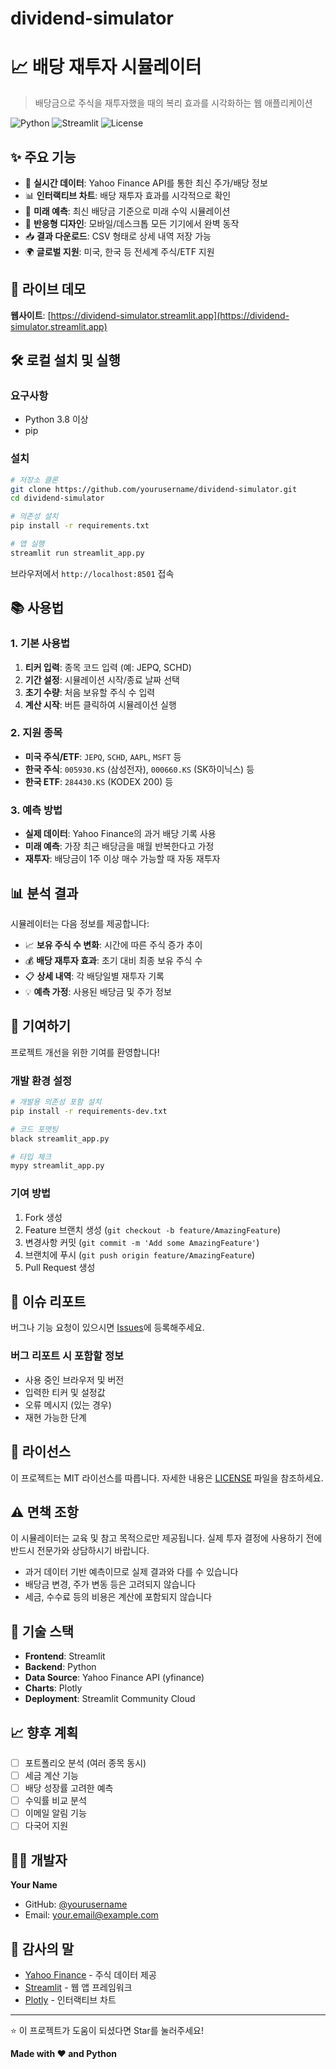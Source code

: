 # dividend-simulator
# 📈 배당 재투자 시뮬레이터

> 배당금으로 주식을 재투자했을 때의 복리 효과를 시각화하는 웹 애플리케이션

![Python](https://img.shields.io/badge/Python-3.8+-blue.svg)
![Streamlit](https://img.shields.io/badge/Streamlit-1.28+-red.svg)
![License](https://img.shields.io/badge/License-MIT-green.svg)

## ✨ 주요 기능

- 🎯 **실시간 데이터**: Yahoo Finance API를 통한 최신 주가/배당 정보
- 📊 **인터랙티브 차트**: 배당 재투자 효과를 시각적으로 확인
- 🔮 **미래 예측**: 최신 배당금 기준으로 미래 수익 시뮬레이션
- 📱 **반응형 디자인**: 모바일/데스크톱 모든 기기에서 완벽 동작
- 📥 **결과 다운로드**: CSV 형태로 상세 내역 저장 가능
- 🌍 **글로벌 지원**: 미국, 한국 등 전세계 주식/ETF 지원

## 🚀 라이브 데모

**웹사이트**: [https://dividend-simulator.streamlit.app](https://dividend-simulator.streamlit.app)

## 🛠 로컬 설치 및 실행

### 요구사항
- Python 3.8 이상
- pip

### 설치
```bash
# 저장소 클론
git clone https://github.com/yourusername/dividend-simulator.git
cd dividend-simulator

# 의존성 설치
pip install -r requirements.txt

# 앱 실행
streamlit run streamlit_app.py
```

브라우저에서 `http://localhost:8501` 접속

## 📚 사용법

### 1. 기본 사용법
1. **티커 입력**: 종목 코드 입력 (예: JEPQ, SCHD)
2. **기간 설정**: 시뮬레이션 시작/종료 날짜 선택
3. **초기 수량**: 처음 보유할 주식 수 입력
4. **계산 시작**: 버튼 클릭하여 시뮬레이션 실행

### 2. 지원 종목
- **미국 주식/ETF**: `JEPQ`, `SCHD`, `AAPL`, `MSFT` 등
- **한국 주식**: `005930.KS` (삼성전자), `000660.KS` (SK하이닉스) 등
- **한국 ETF**: `284430.KS` (KODEX 200) 등

### 3. 예측 방법
- **실제 데이터**: Yahoo Finance의 과거 배당 기록 사용
- **미래 예측**: 가장 최근 배당금을 매월 반복한다고 가정
- **재투자**: 배당금이 1주 이상 매수 가능할 때 자동 재투자

## 📊 분석 결과

시뮬레이터는 다음 정보를 제공합니다:

- 📈 **보유 주식 수 변화**: 시간에 따른 주식 증가 추이
- 💰 **배당 재투자 효과**: 초기 대비 최종 보유 주식 수
- 📋 **상세 내역**: 각 배당일별 재투자 기록
- 💡 **예측 가정**: 사용된 배당금 및 주가 정보

## 🤝 기여하기

프로젝트 개선을 위한 기여를 환영합니다!

### 개발 환경 설정
```bash
# 개발용 의존성 포함 설치
pip install -r requirements-dev.txt

# 코드 포맷팅
black streamlit_app.py

# 타입 체크
mypy streamlit_app.py
```

### 기여 방법
1. Fork 생성
2. Feature 브랜치 생성 (`git checkout -b feature/AmazingFeature`)
3. 변경사항 커밋 (`git commit -m 'Add some AmazingFeature'`)
4. 브랜치에 푸시 (`git push origin feature/AmazingFeature`)
5. Pull Request 생성

## 🐛 이슈 리포트

버그나 기능 요청이 있으시면 [Issues](https://github.com/yourusername/dividend-simulator/issues)에 등록해주세요.

### 버그 리포트 시 포함할 정보
- 사용 중인 브라우저 및 버전
- 입력한 티커 및 설정값
- 오류 메시지 (있는 경우)
- 재현 가능한 단계

## 📝 라이선스

이 프로젝트는 MIT 라이선스를 따릅니다. 자세한 내용은 [LICENSE](LICENSE) 파일을 참조하세요.

## ⚠️ 면책 조항

이 시뮬레이터는 교육 및 참고 목적으로만 제공됩니다. 실제 투자 결정에 사용하기 전에 반드시 전문가와 상담하시기 바랍니다. 

- 과거 데이터 기반 예측이므로 실제 결과와 다를 수 있습니다
- 배당금 변경, 주가 변동 등은 고려되지 않습니다
- 세금, 수수료 등의 비용은 계산에 포함되지 않습니다

## 🔧 기술 스택

- **Frontend**: Streamlit
- **Backend**: Python
- **Data Source**: Yahoo Finance API (yfinance)
- **Charts**: Plotly
- **Deployment**: Streamlit Community Cloud

## 📈 향후 계획

- [ ] 포트폴리오 분석 (여러 종목 동시)
- [ ] 세금 계산 기능
- [ ] 배당 성장률 고려한 예측
- [ ] 수익률 비교 분석
- [ ] 이메일 알림 기능
- [ ] 다국어 지원

## 👨‍💻 개발자

**Your Name**
- GitHub: [@yourusername](https://github.com/yourusername)
- Email: your.email@example.com

## 🙏 감사의 말

- [Yahoo Finance](https://finance.yahoo.com/) - 주식 데이터 제공
- [Streamlit](https://streamlit.io/) - 웹 앱 프레임워크
- [Plotly](https://plotly.com/) - 인터랙티브 차트

---

⭐ 이 프로젝트가 도움이 되셨다면 Star를 눌러주세요!

**Made with ❤️ and Python**
